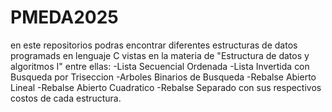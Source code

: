 # PMEDA2025

en este repositorios podras encontrar diferentes estructuras de datos programads en lenguaje C vistas en la materia de "Estructura de datos y algoritmos I"
entre ellas:
-Lista Secuencial Ordenada
-Lista Invertida con Busqueda por Triseccion
-Arboles Binarios de Busqueda
-Rebalse Abierto Lineal
-Rebalse Abierto Cuadratico
-Rebalse Separado
con sus respectivos costos de cada estructura.

